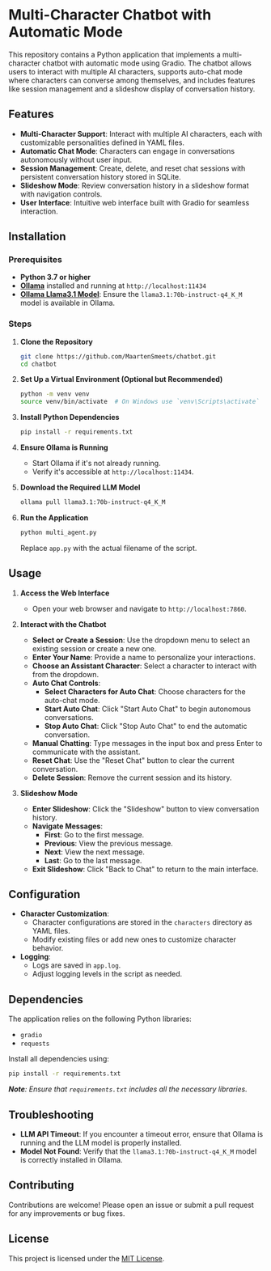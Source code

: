# Multi-Character Chatbot with Automatic Mode

This repository contains a Python application that implements a multi-character chatbot with automatic mode using Gradio. The chatbot allows users to interact with multiple AI characters, supports auto-chat mode where characters can converse among themselves, and includes features like session management and a slideshow display of conversation history.

## Features

- **Multi-Character Support**: Interact with multiple AI characters, each with customizable personalities defined in YAML files.
- **Automatic Chat Mode**: Characters can engage in conversations autonomously without user input.
- **Session Management**: Create, delete, and reset chat sessions with persistent conversation history stored in SQLite.
- **Slideshow Mode**: Review conversation history in a slideshow format with navigation controls.
- **User Interface**: Intuitive web interface built with Gradio for seamless interaction.

## Installation

### Prerequisites

- **Python 3.7 or higher**
- **[Ollama](https://ollama.ai/docs/installation)** installed and running at `http://localhost:11434`
- **[Ollama Llama3.1 Model](https://ollama.com/library/llama3.1)**: Ensure the `llama3.1:70b-instruct-q4_K_M` model is available in Ollama.

### Steps

1. **Clone the Repository**

   ```bash
   git clone https://github.com/MaartenSmeets/chatbot.git
   cd chatbot
   ```

2. **Set Up a Virtual Environment (Optional but Recommended)**

   ```bash
   python -m venv venv
   source venv/bin/activate  # On Windows use `venv\Scripts\activate`
   ```

3. **Install Python Dependencies**

   ```bash
   pip install -r requirements.txt
   ```

4. **Ensure Ollama is Running**

   - Start Ollama if it's not already running.
   - Verify it's accessible at `http://localhost:11434`.

5. **Download the Required LLM Model**

   ```bash
   ollama pull llama3.1:70b-instruct-q4_K_M
   ```

6. **Run the Application**

   ```bash
   python multi_agent.py
   ```

   Replace `app.py` with the actual filename of the script.

## Usage

1. **Access the Web Interface**

   - Open your web browser and navigate to `http://localhost:7860`.

2. **Interact with the Chatbot**

   - **Select or Create a Session**: Use the dropdown menu to select an existing session or create a new one.
   - **Enter Your Name**: Provide a name to personalize your interactions.
   - **Choose an Assistant Character**: Select a character to interact with from the dropdown.
   - **Auto Chat Controls**:
     - **Select Characters for Auto Chat**: Choose characters for the auto-chat mode.
     - **Start Auto Chat**: Click "Start Auto Chat" to begin autonomous conversations.
     - **Stop Auto Chat**: Click "Stop Auto Chat" to end the automatic conversation.
   - **Manual Chatting**: Type messages in the input box and press Enter to communicate with the assistant.
   - **Reset Chat**: Use the "Reset Chat" button to clear the current conversation.
   - **Delete Session**: Remove the current session and its history.

3. **Slideshow Mode**

   - **Enter Slideshow**: Click the "Slideshow" button to view conversation history.
   - **Navigate Messages**:
     - **First**: Go to the first message.
     - **Previous**: View the previous message.
     - **Next**: View the next message.
     - **Last**: Go to the last message.
   - **Exit Slideshow**: Click "Back to Chat" to return to the main interface.

## Configuration

- **Character Customization**:
  - Character configurations are stored in the `characters` directory as YAML files.
  - Modify existing files or add new ones to customize character behavior.
- **Logging**:
  - Logs are saved in `app.log`.
  - Adjust logging levels in the script as needed.

## Dependencies

The application relies on the following Python libraries:

- `gradio`
- `requests`

Install all dependencies using:

```bash
pip install -r requirements.txt
```

_**Note**: Ensure that `requirements.txt` includes all the necessary libraries._

## Troubleshooting

- **LLM API Timeout**: If you encounter a timeout error, ensure that Ollama is running and the LLM model is properly installed.
- **Model Not Found**: Verify that the `llama3.1:70b-instruct-q4_K_M` model is correctly installed in Ollama.

## Contributing

Contributions are welcome! Please open an issue or submit a pull request for any improvements or bug fixes.

## License

This project is licensed under the [MIT License](LICENSE).
